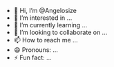 - 👋 Hi, I’m @Angelosize
- 👀 I’m interested in ...
- 🌱 I’m currently learning ...
- 💞️ I’m looking to collaborate on ...
- 📫 How to reach me ...
- 😄 Pronouns: ...
- ⚡ Fun fact: ...

<!---
Angelosize/Angelosize is a ✨ special ✨ repository because its `README.md` (this file) appears on your GitHub profile.
You can click the Preview link to take a look at your changes.
--->
